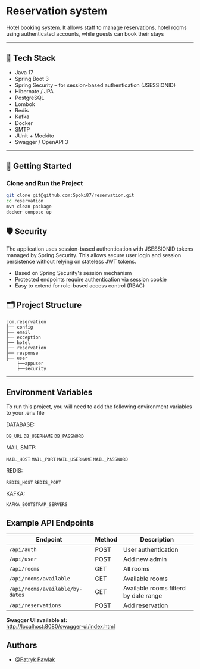 
# Reservation system

Hotel booking system. It allows staff to manage reservations, hotel rooms using authenticated accounts, while guests can book their stays

---

## 🔧 Tech Stack

- Java 17  
- Spring Boot 3
- Spring Security – for session-based authentication (JSESSIONID)
- Hibernate / JPA  
- PostgreSQL
- Lombok  
- Redis
- Kafka
- Docker
- SMTP
- JUnit + Mockito
- Swagger / OpenAPI 3

---

## 🚀 Getting Started

### Clone and Run the Project

```bash
git clone git@github.com:Spoki87/reservation.git
cd reservation
mvn clean package 
docker compose up
```
## 🛡️ Security

The application uses session-based authentication with JSESSIONID tokens managed by Spring Security. This allows secure user login and session persistence without relying on stateless JWT tokens.
- Based on Spring Security's session mechanism
- Protected endpoints require authentication via session cookie
- Easy to extend for role-based access control (RBAC)

## 🗂️ Project Structure

```
com.reservation
├── config             
├── email            
├── exception             
├── hotel          
├── reservation          
├── response    
├── user
    ├──appuser
    ├──security          
```

---
## Environment Variables

To run this project, you will need to add the following environment variables to your .env file

DATABASE:

`DB_URL`
`DB_USERNAME`
`DB_PASSWORD`

MAIL SMTP:

`MAIL_HOST`
`MAIL_PORT`
`MAIL_USERNAME`
`MAIL_PASSWORD`

REDIS:

`REDIS_HOST`
`REDIS_PORT`

KAFKA:

`KAFKA_BOOTSTRAP_SERVERS`




## Example API Endpoints


| Endpoint                         | Method | Description                     |
|----------------------------------|--------|---------------------------------|
| `/api/auth`            | POST   | User authentication               |
| `/api/user`               | POST   | Add new admin   |
| `/api/rooms`                     | GET   | All rooms           |
| `/api/rooms/available`          | GET   | Available rooms     |
| `/api/rooms/available/by-dates`         | GET   | Available rooms filterd by date range      |
| `/api/reservations`         | POST   | Add reservation     |


**Swagger UI available at:**  
[http://localhost:8080/swagger-ui/index.html](http://localhost:8080/swagger-ui/index.html)
## Authors

- [@Patryk Pawlak](https://www.github.com/Spoki87)

